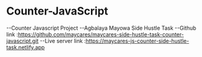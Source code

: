 # Counter-JavaScript
--Counter Javascript Project
--Agbalaya Mayowa Side Hustle Task
--Github link :https://github.com/maycares/maycares-side-hustle-task-counter-javascript.git
--Live server link :https://maycares-js-counter-side-hustle-task.netlify.app

